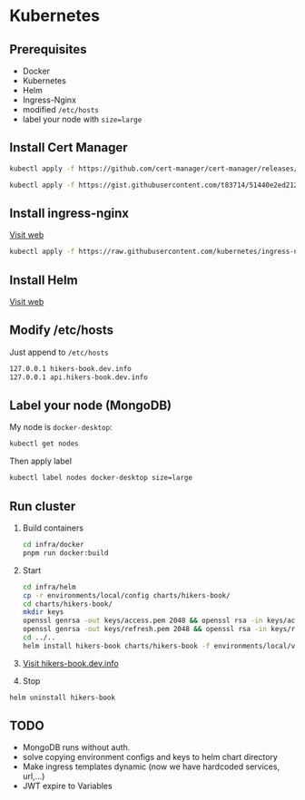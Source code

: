 # Kubernetes

## Prerequisites

- Docker
- Kubernetes
- Helm
- Ingress-Nginx
- modified `/etc/hosts`
- label your node with `size=large`

## Install Cert Manager

```sh
kubectl apply -f https://github.com/cert-manager/cert-manager/releases/download/v1.7.3/cert-manager.crds.yaml

kubectl apply -f https://gist.githubusercontent.com/t83714/51440e2ed212991655959f45d8d037cc/raw/7b16949f95e2dd61e522e247749d77bc697fd63c/selfsigned-issuer.yaml
```

## Install ingress-nginx

[Visit web](https://kubernetes.github.io/ingress-nginx/deploy/)

```sh
kubectl apply -f https://raw.githubusercontent.com/kubernetes/ingress-nginx/controller-v1.8.2/deploy/static/provider/cloud/deploy.yaml
```

## Install Helm

[Visit web](https://helm.sh/docs/intro/install/)

## Modify /etc/hosts

Just append to `/etc/hosts`

```sh
127.0.0.1 hikers-book.dev.info
127.0.0.1 api.hikers-book.dev.info
```

## Label your node (MongoDB)

My node is `docker-desktop`:

```sh
kubectl get nodes
```

Then apply label

```sh
kubectl label nodes docker-desktop size=large
```

## Run cluster

1. Build containers

   ```sh
   cd infra/docker
   pnpm run docker:build
   ```

2. Start

   ```sh
   cd infra/helm
   cp -r environments/local/config charts/hikers-book/
   cd charts/hikers-book/
   mkdir keys
   openssl genrsa -out keys/access.pem 2048 && openssl rsa -in keys/access.pem -outform PEM -pubout -out keys/access.pem.pub
   openssl genrsa -out keys/refresh.pem 2048 && openssl rsa -in keys/refresh.pem -outform PEM -pubout -out keys/refresh.pem.pub
   cd ../..
   helm install hikers-book charts/hikers-book -f environments/local/values.yaml -f environments/local/variables.yaml -f environments/local/secrets.yaml
   ```

3. [Visit hikers-book.dev.info](https://hikers-book.dev.info)

4. Stop

```sh
helm uninstall hikers-book
```

## TODO

- MongoDB runs without auth.
- solve copying environment configs and keys to helm chart directory
- Make ingress templates dynamic (now we have hardcoded services, url,...)
- JWT expire to Variables

